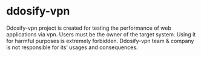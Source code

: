 # ddosify-vpn
Ddosify-vpn project is created for testing the performance of web applications via vpn. Users must be the owner of the target system. Using it for harmful purposes is extremely forbidden. Ddosify-vpn team &amp; company is not responsible for its’ usages and consequences.
